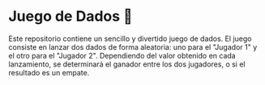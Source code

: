 # Juego de Dados 🎲
Este repositorio contiene un sencillo y divertido juego de dados. El juego consiste en lanzar dos dados de forma aleatoria: uno para el "Jugador 1" y el otro para el "Jugador 2". Dependiendo del valor obtenido en cada lanzamiento, se determinará el ganador entre los dos jugadores, o si el resultado es un empate.
